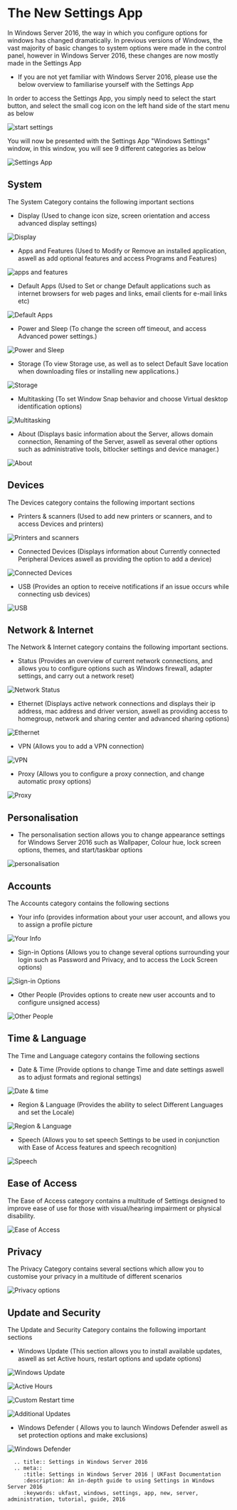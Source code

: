 # The New Settings App

  In Windows Server 2016, the way in which you configure options for windows has changed dramatically.
  In previous versions of Windows, the vast majority of basic changes to system options were made in the control panel, however in Windows Server 2016, these changes are now mostly made in the Settings App

* If you are not yet familiar with Windows Server 2016, please use the below overview to familiarise yourself with the Settings App

In order to access the Settings App, you simply need to select the start button, and select the small cog icon on the left hand side of the start menu as below

![start settings](files/settingsapp/startsettings.PNG)

You will now be presented with the Settings App "Windows Settings" window, in this window, you will see 9 different categories as below

![Settings App](files/settingsapp/settingsapp.PNG)

## System

The System Category contains the following important sections

* Display (Used to change icon size, screen orientation and access advanced display settings)

![Display](files/settingsapp/system/display.PNG)

* Apps and Features (Used to Modify or Remove an installed application, aswell as add optional features and access Programs and Features)

![apps and features](files/settingsapp/system/appandfeatures.PNG)

* Default Apps (Used to Set or change Default applications such as internet browsers for web pages and links, email clients for e-mail links etc)

![Default Apps](files/settingsapp/system/defaultapps.PNG)

* Power and Sleep (To change the screen off timeout, and access Advanced power settings.)

![Power and Sleep](files/settingsapp/system/powerandsleep.PNG)

* Storage (To view Storage use, as well as to select Default Save location when downloading files or installing new applications.)

![Storage](files/settingsapp/system/storage.PNG)

* Multitasking (To set Window Snap behavior and choose Virtual desktop identification options)

![Multitasking](files/settingsapp/system/multitasking.PNG)

* About (Displays basic information about the Server, allows domain connection, Renaming of the Server, aswell as several other options such as administrative tools, bitlocker settings and device manager.)

![About](files/settingsapp/system/about.PNG)


## Devices

The Devices category contains the following important sections

* Printers & scanners (Used to add new printers or scanners, and to access Devices and printers)

![Printers and scanners](files/settingsapp/devices/printersandscanners.PNG)

* Connected Devices (Displays information about Currently connected Peripheral Devices aswell as providing the option to add a device)

![Connected Devices](files/settingsapp/devices/connecteddevices.PNG)

* USB (Provides an option to receive notifications if an issue occurs while connecting usb devices)

![USB](files/settingsapp/devices/usb.PNG)

## Network & Internet

The Network & Internet category contains the following important sections.

* Status (Provides an overview of current network connections, and allows you to configure options such as Windows firewall, adapter settings, and carry out a network reset)

![Network Status](files/settingsapp/network/networkstatus.PNG)

* Ethernet (Displays active network connections and displays their ip address, mac address and driver version, aswell as providing access to homegroup, network and sharing center and advanced sharing options)

![Ethernet](files/settingsapp/network/ethernetoptions.PNG)

* VPN (Allows you to add a VPN connection)

![VPN](files/settingsapp/network/vpnoptions.PNG)

* Proxy (Allows you to configure a proxy connection, and change automatic proxy options)

![Proxy](files/settingsapp/network/proxyoptions.PNG)


## Personalisation

* The personalisation section allows you to change appearance settings for Windows Server 2016 such as Wallpaper, Colour hue, lock screen options, themes, and start/taskbar options

![personalisation](files/settingsapp/personalisation.PNG)

## Accounts
The Accounts category contains the following sections

* Your info (provides information about your user account, and allows you to assign a profile picture

![Your Info](files/settingsapp/accounts/yourinfo.PNG)

* Sign-in Options (Allows you to change several options surrounding your login such as Password and Privacy, and to access the Lock Screen options)

![Sign-in Options](files/settingsapp/accounts/signinoptions.PNG)

* Other People (Provides options to create new user accounts and to configure unsigned access)

![Other People](files/settingsapp/accounts/otherpeople.PNG)

## Time & Language

The Time and Language category contains the following sections

* Date & Time (Provide options to change Time and date settings aswell as to adjust formats and regional settings)

![Date & time](files/settingsapp/dateandtime/dateandtime.PNG)

* Region & Language (Provides the ability to select Different Languages and set the Locale)

![Region & Language](files/settingsapp/dateandtime/regionandlanguage.PNG)

* Speech (Allows you to set speech Settings to be used in conjunction with Ease of Access features and speech recognition)

![Speech](files/settingsapp/dateandtime/speech.PNG)

## Ease of Access

The Ease of Access category contains a multitude of Settings designed to improve ease of use for those with visual/hearing impairment or physical disability.

![Ease of Access](files/settingsapp/easeofaccess.PNG)
## Privacy

The Privacy Category contains several sections which allow you to customise your privacy in a multitude of different scenarios

![Privacy options](files/settingsapp/privacy.PNG)

## Update and Security

The Update and Security Category contains the following important sections

* Windows Update (This section allows you to install available updates, aswell as set Active hours, restart options and update options)

![Windows Update](files/settingsapp/update/windowsupdate.PNG)

![Active Hours](files/settingsapp/update/changeactivehours.PNG)

![Custom Restart time](files/settingsapp/update/customrestarttime.PNG)

![Additional Updates](files/settingsapp/update/additionalupdates.PNG)

* Windows Defender ( Allows you to launch Windows Defender aswell as set protection options and make exclusions)

![Windows Defender](files/settingsapp/update/windowsdefender.PNG)

```eval_rst
  .. title:: Settings in Windows Server 2016
  .. meta::
     :title: Settings in Windows Server 2016 | UKFast Documentation
     :description: An in-depth guide to using Settings in Windows Server 2016
     :keywords: ukfast, windows, settings, app, new, server, administration, tutorial, guide, 2016
